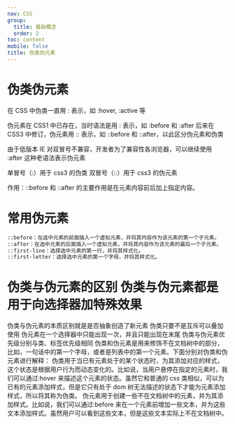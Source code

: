 ```yaml
---
nav: CSS
group:
  title: 基础概念
  order: 2
toc: content
mobile: false
title: 伪类伪元素
---
```


# 伪类伪元素

在 CSS 中伪类一直用 : 表示，如 :hover, :active 等

伪元素在 CSS1 中已存在，当时语法是用 : 表示，如 :before 和 :after
后来在 CSS3 中修订，伪元素用 :: 表示，如 ::before 和 ::after，以此区分伪元素和伪类

由于低版本 IE 对双冒号不兼容，开发者为了兼容性各浏览器，可以继续使用 :after 这种老语法表示伪元素

单冒号（:）用于 css3 的伪类
双冒号（::）用于 css3 的伪元素

作用：::before 和 ::after 的主要作用是在元素内容前后加上指定内容。

# 常用伪元素

```html
::before：在选中元素的前面插入一个虚拟元素，并将其内容作为该元素的第一个子元素。
::after：在选中元素的后面插入一个虚拟元素，并将其内容作为该元素的最后一个子元素。
::first-line：选择选中元素的第一行，并将其样式化。
::first-letter：选择选中元素的第一个字母，并将其样式化。
```

# 伪类与伪元素的区别 伪类与伪元素都是用于向选择器加特殊效果

伪类与伪元素的本质区别就是是否抽象创造了新元素 伪类只要不是互斥可以叠加使用
伪元素在一个选择器中只能出现一次，并且只能出现在末尾
伪类与伪元素优先级分别与类、标签优先级相同
伪类和伪元素是用来修饰不在文档树中的部分，比如，一句话中的第一个字母，或者是列表中的第一个元素。下面分别对伪类和伪元素进行解释：
伪类用于当已有元素处于的某个状态时，为其添加对应的样式，这个状态是根据用户行为而动态变化的。比如说，当用户悬停在指定的元素时，我们可以通过:hover
来描述这个元素的状态。虽然它和普通的 css
类相似，可以为已有的元素添加样式，但是它只有处于 dom
树无法描述的状态下才能为元素添加样式，所以将其称为伪类。
伪元素用于创建一些不在文档树中的元素，并为其添加样式。比如说，我们可以通过:before
来在一个元素前增加一些文本，并为这些文本添加样式。虽然用户可以看到这些文本，但是这些文本实际上不在文档树中。
